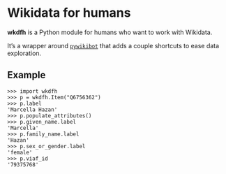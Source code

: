 # Wikidata for humans

**wkdfh** is a Python module for humans who want to work with Wikidata.

It’s a wrapper around [`pywikibot`](https://www.mediawiki.org/wiki/Manual:Pywikibot)
that adds a couple shortcuts to ease data exploration.

## Example

```pycon
>>> import wkdfh
>>> p = wkdfh.Item("Q6756362")
>>> p.label
'Marcella Hazan'
>>> p.populate_attributes()
>>> p.given_name.label
'Marcella'
>>> p.family_name.label
'Hazan'
>>> p.sex_or_gender.label
'female'
>>> p.viaf_id
'79375768'
```
